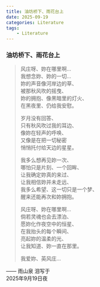 ```yaml
---
title: 油坊桥下、雨花台上
date: 2025-09-19
categories: Literature
tags: 
    - Literature
---
```


### 油坊桥下、雨花台上

>风庄呀、妳在哪里啊…\
>我想念妳、妳的一切…\
>妳的声音像河岸边的草、\
>被那秋风吹的摇曳、\
>妳的拥抱、像黑暗里的灯火、\
>在黑夜里、仍给我安慰。
>
>岁月没有回答、\
>只有秋风吹过我的耳边、\
>像妳在轻声的呼唤、\
>又像是在把一切秘密\
>悄悄托付给天边的星星。
>
>我多么想再见妳一次、\
>哪怕只是片刻、一个回眸、\
>让我确定妳真的来过、\
>让我相信妳并未走远、\
>我多么希望、这一切只是一个梦、\
>醒来还能再次和妳拥抱。
>
>风庄呀、妳在哪里啊…\
>倘若灵魂也会去漂泊、\
>愿妳化作夜空中的恒星、\
>在我抬头的每个瞬间、\
>亮起妳的温柔的光、\
>让我知道、妳一直在那里。
>
>我爱妳、英风庄…

—— 雨山泉 泪写于\
2025年9月19日夜
